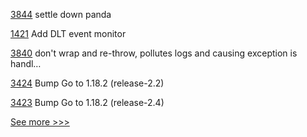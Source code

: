 
[3844](https://github.com/hyperledger/besu/pull/3844) settle down panda

[1421](https://github.com/hyperledger/grid/pull/1421) Add DLT event monitor

[3840](https://github.com/hyperledger/besu/pull/3840) don't wrap and re-throw, pollutes logs and causing exception is handl…

[3424](https://github.com/hyperledger/fabric/pull/3424) Bump Go to 1.18.2 (release-2.2)

[3423](https://github.com/hyperledger/fabric/pull/3423) Bump Go to 1.18.2 (release-2.4)


[See more >>>](https://start-here.hyperledger.org/pull-requests)
